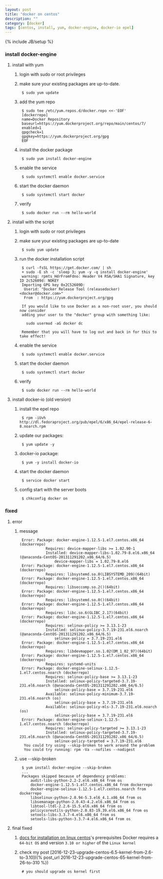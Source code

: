 ```yaml
---
layout: post
title: "docker on centos"
description: ""
category: [docker]
tags: [centos, install, yum, docker-engine, docker-io epel]
---
```

{% include JB/setup %}


### install docker-engine

1. install with yum

    1. login with sudo or root privileges

    1. make sure your existing packages are up-to-date.

            $ sudo yum update

    1. add the yum repo

            $ sudo tee /etc/yum.repos.d/docker.repo <<-'EOF'
            [dockerrepo]
            name=Docker Repository
            baseurl=https://yum.dockerproject.org/repo/main/centos/7/
            enabled=1
            gpgcheck=1
            gpgkey=https://yum.dockerproject.org/gpg
            EOF

    1. install the docker package

            $ sudo yum install docker-engine

    1. enable the service

            $ sudo systemctl enable docker.service

    1. start the docker daemon

            $ sudo systemctl start docker

    1. verify

            $ sudo docker run --rm hello-world

1. install with the script

    1. login with sudo or root privileges

    1. make sure your existing packages are up-to-date

            $ sudo yum update

    1. run the docker installation script

            $ curl -fsSL https://get.docker.com/ | sh
            + sudo -E sh -c 'sleep 3; yum -y -q install docker-engine'
            warning: rpmts_HdrFromFdno: Header V4 RSA/SHA1 Signature, key ID 2c52609d: NOKEY
            Importing GPG key 0x2C52609D:
             Userid: "Docker Release Tool (releasedocker) <docker@docker.com>"
             From  : https://yum.dockerproject.org/gpg

            If you would like to use Docker as a non-root user, you should now consider
            adding your user to the "docker" group with something like:

              sudo usermod -aG docker dc

            Remember that you will have to log out and back in for this to take effect! 

    1. enable the service

            $ sudo systemctl enable docker.service

    1. start the docker daemon

            $ sudo systemctl start docker

    1. verify
    
            $ sudo docker run --rm hello-world

1. install docker-io (old version)

    1. install the epel repo

            $ rpm -iUvh http://dl.fedoraproject.org/pub/epel/6/x86_64/epel-release-6-8.noarch.rpm

    1. update our packages:

            $ yum update -y

    1. docker-io package:

            $ yum -y install docker-io

    1. start the docker daemon

            $ service docker start

    1. config start with the server boots

            $ chkconfig docker on

### fixed

1. error

    1. message

            Error: Package: docker-engine-1.12.5-1.el7.centos.x86_64 (dockerrepo)
                       Requires: device-mapper-libs >= 1.02.90-1
                       Installed: device-mapper-libs-1.02.79-8.el6.x86_64 (@anaconda-CentOS-201311291202.x86_64/6.5)
                           device-mapper-libs = 1.02.79-8.el6
            Error: Package: docker-engine-1.12.5-1.el7.centos.x86_64 (dockerrepo)
                       Requires: libsystemd.so.0(LIBSYSTEMD_209)(64bit)
            Error: Package: docker-engine-1.12.5-1.el7.centos.x86_64 (dockerrepo)
                       Requires: libseccomp.so.2()(64bit)
            Error: Package: docker-engine-1.12.5-1.el7.centos.x86_64 (dockerrepo)
                       Requires: libsystemd.so.0()(64bit)
            Error: Package: docker-engine-1.12.5-1.el7.centos.x86_64 (dockerrepo)
                       Requires: libc.so.6(GLIBC_2.17)(64bit)
            Error: Package: docker-engine-1.12.5-1.el7.centos.x86_64 (dockerrepo)
                       Requires: selinux-policy >= 3.13.1-23
                       Installed: selinux-policy-3.7.19-231.el6.noarch (@anaconda-CentOS-201311291202.x86_64/6.5)
                           selinux-policy = 3.7.19-231.el6
            Error: Package: docker-engine-1.12.5-1.el7.centos.x86_64 (dockerrepo)
                       Requires: libdevmapper.so.1.02(DM_1_02_97)(64bit)
            Error: Package: docker-engine-1.12.5-1.el7.centos.x86_64 (dockerrepo)
                       Requires: systemd-units
            Error: Package: docker-engine-selinux-1.12.5-1.el7.centos.noarch (dockerrepo)
                       Requires: selinux-policy-base >= 3.13.1-23
                       Installed: selinux-policy-targeted-3.7.19-231.el6.noarch (@anaconda-CentOS-201311291202.x86_64/6.5)
                           selinux-policy-base = 3.7.19-231.el6
                       Available: selinux-policy-minimum-3.7.19-231.el6.noarch (os)
                           selinux-policy-base = 3.7.19-231.el6
                       Available: selinux-policy-mls-3.7.19-231.el6.noarch (os)
                           selinux-policy-base = 3.7.19-231.el6
            Error: Package: docker-engine-selinux-1.12.5-1.el7.centos.noarch (dockerrepo)
                       Requires: selinux-policy-targeted >= 3.13.1-23
                       Installed: selinux-policy-targeted-3.7.19-231.el6.noarch (@anaconda-CentOS-201311291202.x86_64/6.5)
                           selinux-policy-targeted = 3.7.19-231.el6
             You could try using --skip-broken to work around the problem
             You could try running: rpm -Va --nofiles --nodigest

    1. use --skip-broken

            $ yum install docker-engine --skip-broken
            ...
            Packages skipped because of dependency problems:
                audit-libs-python-2.2-2.el6.x86_64 from os
                docker-engine-1.12.5-1.el7.centos.x86_64 from dockerrepo
                docker-engine-selinux-1.12.5-1.el7.centos.noarch from dockerrepo
                libselinux-python-2.0.94-5.3.el6_4.1.x86_64 from os
                libsemanage-python-2.0.43-4.2.el6.x86_64 from os
                libtool-ltdl-2.2.6-15.5.el6.x86_64 from os
                policycoreutils-python-2.0.83-19.39.el6.x86_64 from os
                setools-libs-3.3.7-4.el6.x86_64 from os
                setools-libs-python-3.3.7-4.el6.x86_64 from os

1. final fixed

    1. [docs for installation on linux centos](https://docs.docker.com/engine/installation/linux/centos/)'s prerequisites Docker requires a `64-bit OS` and version `3.10 or higher` of the `Linux kernel`

    1. check my post [2016-12-23-upgrade-centos-6.5-kernel-from-2.6-to-3.10]({% post_url 2016-12-23-upgrade-centos-65-kernel-from-26-to-310 %})

            # you should upgrade os kernel first

